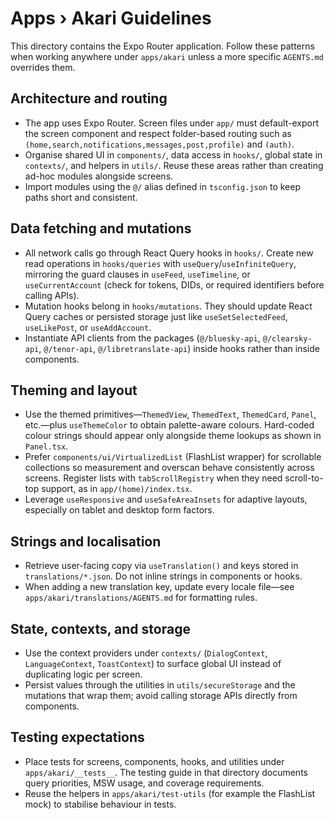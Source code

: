 # Apps › Akari Guidelines

This directory contains the Expo Router application. Follow these patterns when working anywhere under `apps/akari` unless a more specific `AGENTS.md` overrides them.

## Architecture and routing
- The app uses Expo Router. Screen files under `app/` must default-export the screen component and respect folder-based routing such as `(home,search,notifications,messages,post,profile)` and `(auth)`.
- Organise shared UI in `components/`, data access in `hooks/`, global state in `contexts/`, and helpers in `utils/`. Reuse these areas rather than creating ad-hoc modules alongside screens.
- Import modules using the `@/` alias defined in `tsconfig.json` to keep paths short and consistent.

## Data fetching and mutations
- All network calls go through React Query hooks in `hooks/`. Create new read operations in `hooks/queries` with `useQuery`/`useInfiniteQuery`, mirroring the guard clauses in `useFeed`, `useTimeline`, or `useCurrentAccount` (check for tokens, DIDs, or required identifiers before calling APIs).
- Mutation hooks belong in `hooks/mutations`. They should update React Query caches or persisted storage just like `useSetSelectedFeed`, `useLikePost`, or `useAddAccount`.
- Instantiate API clients from the packages (`@/bluesky-api`, `@/clearsky-api`, `@/tenor-api`, `@/libretranslate-api`) inside hooks rather than inside components.

## Theming and layout
- Use the themed primitives—`ThemedView`, `ThemedText`, `ThemedCard`, `Panel`, etc.—plus `useThemeColor` to obtain palette-aware colours. Hard-coded colour strings should appear only alongside theme lookups as shown in `Panel.tsx`.
- Prefer `components/ui/VirtualizedList` (FlashList wrapper) for scrollable collections so measurement and overscan behave consistently across screens. Register lists with `tabScrollRegistry` when they need scroll-to-top support, as in `app/(home)/index.tsx`.
- Leverage `useResponsive` and `useSafeAreaInsets` for adaptive layouts, especially on tablet and desktop form factors.

## Strings and localisation
- Retrieve user-facing copy via `useTranslation()` and keys stored in `translations/*.json`. Do not inline strings in components or hooks.
- When adding a new translation key, update every locale file—see `apps/akari/translations/AGENTS.md` for formatting rules.

## State, contexts, and storage
- Use the context providers under `contexts/` (`DialogContext`, `LanguageContext`, `ToastContext`) to surface global UI instead of duplicating logic per screen.
- Persist values through the utilities in `utils/secureStorage` and the mutations that wrap them; avoid calling storage APIs directly from components.

## Testing expectations
- Place tests for screens, components, hooks, and utilities under `apps/akari/__tests__`. The testing guide in that directory documents query priorities, MSW usage, and coverage requirements.
- Reuse the helpers in `apps/akari/test-utils` (for example the FlashList mock) to stabilise behaviour in tests.
